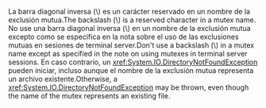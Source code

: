 <span data-ttu-id="55f2b-101">La barra diagonal inversa (\\) es un carácter reservado en un nombre de la exclusión mutua.</span><span class="sxs-lookup"><span data-stu-id="55f2b-101">The backslash (\\) is a reserved character in a mutex name.</span></span> <span data-ttu-id="55f2b-102">No use una barra diagonal inversa (\\) en un nombre de la exclusión mutua excepto como se especifica en la nota sobre el uso de las exclusiones mutuas en sesiones de terminal server.</span><span class="sxs-lookup"><span data-stu-id="55f2b-102">Don't use a backslash (\\) in a mutex name except as specified in the note on using mutexes in terminal server sessions.</span></span> <span data-ttu-id="55f2b-103">En caso contrario, un <xref:System.IO.DirectoryNotFoundException> pueden iniciar, incluso aunque el nombre de la exclusión mutua representa un archivo existente.</span><span class="sxs-lookup"><span data-stu-id="55f2b-103">Otherwise, a <xref:System.IO.DirectoryNotFoundException> may be thrown, even though the name of the mutex represents an existing file.</span></span>
